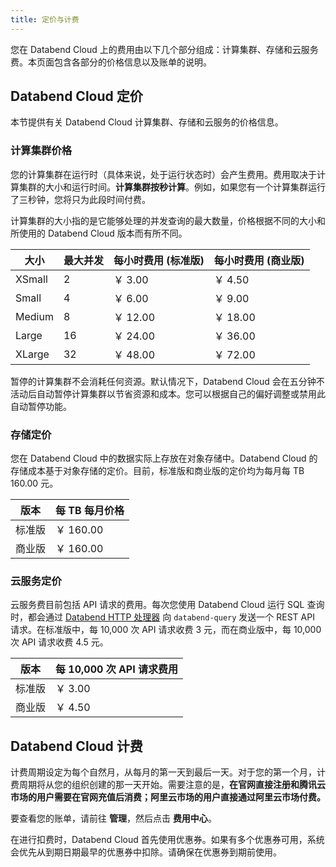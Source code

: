 ```yaml
---
title: 定价与计费
---
```


您在 Databend Cloud 上的费用由以下几个部分组成：计算集群、存储和云服务费。本页面包含各部分的价格信息以及账单的说明。

## Databend Cloud 定价

本节提供有关 Databend Cloud 计算集群、存储和云服务的价格信息。

### 计算集群价格

您的计算集群在运行时（具体来说，处于运行状态时）会产生费用。费用取决于计算集群的大小和运行时间。**计算集群按秒计算**。例如，如果您有一个计算集群运行了三秒钟，您将只为此段时间付费。

计算集群的大小指的是它能够处理的并发查询的最大数量，价格根据不同的大小和所使用的 Databend Cloud 版本而有所不同。

| 大小   | 最大并发 | 每小时费用 (标准版) | 每小时费用 (商业版) |
|--------|----------|---------------------|---------------------|
| XSmall | 2        | ￥ 3.00             | ￥ 4.50             |
| Small  | 4        | ￥ 6.00             | ￥ 9.00             |
| Medium | 8        | ￥ 12.00            | ￥ 18.00            |
| Large  | 16       | ￥ 24.00            | ￥ 36.00            |
| XLarge | 32       | ￥ 48.00            | ￥ 72.00            |

暂停的计算集群不会消耗任何资源。默认情况下，Databend Cloud 会在五分钟不活动后自动暂停计算集群以节省资源和成本。您可以根据自己的偏好调整或禁用此自动暂停功能。

### 存储定价

您在 Databend Cloud 中的数据实际上存放在对象存储中。Databend Cloud 的存储成本基于对象存储的定价。目前，标准版和商业版的定价均为每月每 TB 160.00 元。

| 版本   | 每 TB 每月价格 |
| ------ | -------------- |
| 标准版 | ￥ 160.00      |
| 商业版 | ￥ 160.00      |

### 云服务定价

云服务费目前包括 API 请求的费用。每次您使用 Databend Cloud 运行 SQL 查询时，都会通过 [Databend HTTP 处理器](/developer/apis/http) 向 `databend-query` 发送一个 REST API 请求。在标准版中，每 10,000 次 API 请求收费 3 元，而在商业版中，每 10,000 次 API 请求收费 4.5 元。

| 版本   | 每 10,000 次 API 请求费用 |
| ------ | ------------------------- |
| 标准版 | ￥ 3.00                   |
| 商业版 | ￥ 4.50                   |

## Databend Cloud 计费

计费周期设定为每个自然月，从每月的第一天到最后一天。对于您的第一个月，计费周期将从您的组织创建的那一天开始。需要注意的是，**在官网直接注册和腾讯云市场的用户需要在官网充值后消费；阿里云市场的用户直接通过阿里云市场付费。**

要查看您的账单，请前往 **管理**，然后点击 **费用中心**。

在进行扣费时，Databend Cloud 首先使用优惠券。如果有多个优惠券可用，系统会优先从到期日期最早的优惠券中扣除。请确保在优惠券到期前使用。
